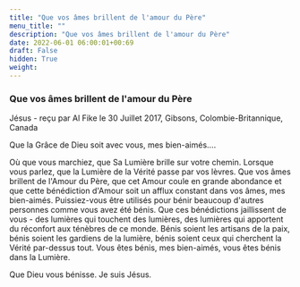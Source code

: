```yaml
---
title: "Que vos âmes brillent de l'amour du Père"
menu_title: ""
description: "Que vos âmes brillent de l'amour du Père"
date: 2022-06-01 06:00:01+00:69
draft: False
hidden: True
weight:
---
```

### Que vos âmes brillent de l'amour du Père

Jésus - reçu par Al Fike le 30 Juillet 2017, Gibsons, Colombie-Britannique, Canada

Que la Grâce de Dieu soit avec vous, mes bien-aimés….

Où que vous marchiez, que Sa Lumière brille sur votre chemin. Lorsque vous parlez, que la Lumière de la Vérité passe par vos lèvres. Que vos âmes brillent de l'Amour du Père, que cet Amour coule en grande abondance et que cette bénédiction d'Amour soit un afflux constant dans vos âmes, mes bien-aimés. Puissiez-vous être utilisés pour bénir beaucoup d'autres personnes comme vous avez été bénis. Que ces bénédictions jaillissent de vous - des lumières qui touchent des lumières, des lumières qui apportent du réconfort aux ténèbres de ce monde. Bénis soient les artisans de la paix, bénis soient les gardiens de la lumière, bénis soient ceux qui cherchent la Vérité par-dessus tout. Vous êtes bénis, mes bien-aimés, vous êtes bénis dans la Lumière.

Que Dieu vous bénisse. Je suis Jésus.


